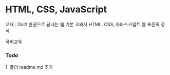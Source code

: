 # HTML, CSS, JavaScript
교재 : Doit! 한권으로 끝내는 웹 기본 교과서 HTML, CSS, 자바스크립트 웹 표준의 정석

국비교육

<h3>Todo</h3>
1. 폴더 readme.md 추가
